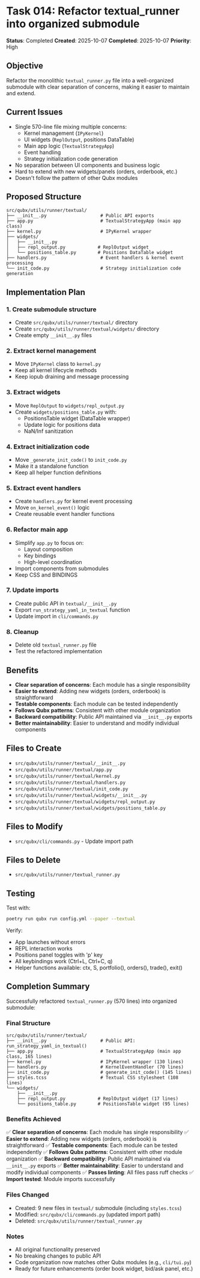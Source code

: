 # Task 014: Refactor textual_runner into organized submodule

**Status**: Completed
**Created**: 2025-10-07
**Completed**: 2025-10-07
**Priority**: High

## Objective

Refactor the monolithic `textual_runner.py` file into a well-organized submodule with clear separation of concerns, making it easier to maintain and extend.

## Current Issues

- Single 570-line file mixing multiple concerns:
  - Kernel management (`IPyKernel`)
  - UI widgets (`ReplOutput`, positions DataTable)
  - Main app logic (`TextualStrategyApp`)
  - Event handling
  - Strategy initialization code generation
- No separation between UI components and business logic
- Hard to extend with new widgets/panels (orders, orderbook, etc.)
- Doesn't follow the pattern of other Qubx modules

## Proposed Structure

```
src/qubx/utils/runner/textual/
├── __init__.py                    # Public API exports
├── app.py                         # TextualStrategyApp (main app class)
├── kernel.py                      # IPyKernel wrapper
├── widgets/
│   ├── __init__.py
│   ├── repl_output.py            # ReplOutput widget
│   └── positions_table.py        # Positions DataTable widget
├── handlers.py                    # Event handlers & kernel event processing
└── init_code.py                   # Strategy initialization code generation
```

## Implementation Plan

### 1. Create submodule structure
- Create `src/qubx/utils/runner/textual/` directory
- Create `src/qubx/utils/runner/textual/widgets/` directory
- Create empty `__init__.py` files

### 2. Extract kernel management
- Move `IPyKernel` class to `kernel.py`
- Keep all kernel lifecycle methods
- Keep iopub draining and message processing

### 3. Extract widgets
- Move `ReplOutput` to `widgets/repl_output.py`
- Create `widgets/positions_table.py` with:
  - PositionsTable widget (DataTable wrapper)
  - Update logic for positions data
  - NaN/Inf sanitization

### 4. Extract initialization code
- Move `_generate_init_code()` to `init_code.py`
- Make it a standalone function
- Keep all helper function definitions

### 5. Extract event handlers
- Create `handlers.py` for kernel event processing
- Move `on_kernel_event()` logic
- Create reusable event handler functions

### 6. Refactor main app
- Simplify `app.py` to focus on:
  - Layout composition
  - Key bindings
  - High-level coordination
- Import components from submodules
- Keep CSS and BINDINGS

### 7. Update imports
- Create public API in `textual/__init__.py`
- Export `run_strategy_yaml_in_textual` function
- Update import in `cli/commands.py`

### 8. Cleanup
- Delete old `textual_runner.py` file
- Test the refactored implementation

## Benefits

- **Clear separation of concerns**: Each module has a single responsibility
- **Easier to extend**: Adding new widgets (orders, orderbook) is straightforward
- **Testable components**: Each module can be tested independently
- **Follows Qubx patterns**: Consistent with other module organization
- **Backward compatibility**: Public API maintained via `__init__.py` exports
- **Better maintainability**: Easier to understand and modify individual components

## Files to Create

- `src/qubx/utils/runner/textual/__init__.py`
- `src/qubx/utils/runner/textual/app.py`
- `src/qubx/utils/runner/textual/kernel.py`
- `src/qubx/utils/runner/textual/handlers.py`
- `src/qubx/utils/runner/textual/init_code.py`
- `src/qubx/utils/runner/textual/widgets/__init__.py`
- `src/qubx/utils/runner/textual/widgets/repl_output.py`
- `src/qubx/utils/runner/textual/widgets/positions_table.py`

## Files to Modify

- `src/qubx/cli/commands.py` - Update import path

## Files to Delete

- `src/qubx/utils/runner/textual_runner.py`

## Testing

Test with:
```bash
poetry run qubx run config.yml --paper --textual
```

Verify:
- App launches without errors
- REPL interaction works
- Positions panel toggles with 'p' key
- All keybindings work (Ctrl+L, Ctrl+C, q)
- Helper functions available: ctx, S, portfolio(), orders(), trade(), exit()

## Completion Summary

Successfully refactored `textual_runner.py` (570 lines) into organized submodule:

### Final Structure

```
src/qubx/utils/runner/textual/
├── __init__.py                    # Public API: run_strategy_yaml_in_textual()
├── app.py                         # TextualStrategyApp (main app class, 165 lines)
├── kernel.py                      # IPyKernel wrapper (130 lines)
├── handlers.py                    # KernelEventHandler (70 lines)
├── init_code.py                   # generate_init_code() (145 lines)
├── styles.tcss                    # Textual CSS stylesheet (108 lines)
└── widgets/
    ├── __init__.py
    ├── repl_output.py            # ReplOutput widget (17 lines)
    └── positions_table.py        # PositionsTable widget (95 lines)
```

### Benefits Achieved
✅ **Clear separation of concerns**: Each module has single responsibility
✅ **Easier to extend**: Adding new widgets (orders, orderbook) is straightforward
✅ **Testable components**: Each module can be tested independently
✅ **Follows Qubx patterns**: Consistent with other module organization
✅ **Backward compatibility**: Public API maintained via `__init__.py` exports
✅ **Better maintainability**: Easier to understand and modify individual components
✅ **Passes linting**: All files pass ruff checks
✅ **Import tested**: Module imports successfully

### Files Changed
- Created: 9 new files in `textual/` submodule (including `styles.tcss`)
- Modified: `src/qubx/cli/commands.py` (updated import path)
- Deleted: `src/qubx/utils/runner/textual_runner.py`

### Notes
- All original functionality preserved
- No breaking changes to public API
- Code organization now matches other Qubx modules (e.g., `cli/tui.py`)
- Ready for future enhancements (order book widget, bid/ask panel, etc.)
